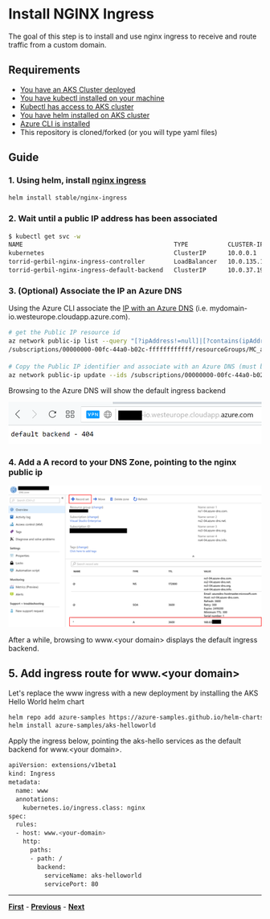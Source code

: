 # Install NGINX Ingress

The goal of this step is to install and use nginx ingress to receive and route traffic from a custom domain.

## Requirements

- [You have an AKS Cluster deployed](./create-aks-cluster.md)
- [You have kubectl installed on your machine](https://kubernetes.io/docs/tasks/tools/install-kubectl/)
- [Kubectl has access to AKS cluster](https://docs.microsoft.com/en-us/azure/aks/kubernetes-walkthrough#connect-to-the-cluster)
- [You have helm installed on AKS cluster](https://docs.microsoft.com/en-us/azure/aks/kubernetes-helm)
- [Azure CLI is installed](https://docs.microsoft.com/en-us/cli/azure/install-azure-cli?view=azure-cli-latest)
- This repository is cloned/forked (or you will type yaml files)

## Guide

### 1. Using helm, install [nginx ingress](https://github.com/helm/charts/tree/master/stable/nginx-ingress)

```bash
helm install stable/nginx-ingress
```  

### 2. Wait until a public IP address has been associated

```bash
$ kubectl get svc -w
NAME                                          TYPE           CLUSTER-IP     EXTERNAL-IP    PORT(S)                      AGE
kubernetes                                    ClusterIP      10.0.0.1       <none>         443/TCP                      6d
torrid-gerbil-nginx-ingress-controller        LoadBalancer   10.0.135.104   168.63.26.34   80:32101/TCP,443:30399/TCP   3m
torrid-gerbil-nginx-ingress-default-backend   ClusterIP      10.0.37.193    <none>         80/TCP                       3m
```

### 3. **(Optional)** Associate the IP an Azure DNS

Using the Azure CLI associate the [IP with an Azure DNS](https://docs.microsoft.com/en-us/azure/virtual-network/virtual-network-public-ip-address#create-a-public-ip-address) (i.e. mydomain-io.westeurope.cloudapp.azure.com).

```bash
# get the Public IP resource id
az network public-ip list --query "[?ipAddress!=null]|[?contains(ipAddress, '<YOUR-IP-ADDRESS>')].[id]" --output tsv
/subscriptions/00000000-00fc-44a0-b02c-ffffffffffff/resourceGroups/MC_aks-xxxxx/providers/Microsoft.Network/publicIPAddresses/kubernetes-a26a4e576b74411e88fecd2264a455a7

# Copy the Public IP identifier and associate with an Azure DNS (must be unique)
az network public-ip update --ids /subscriptions/00000000-00fc-44a0-b02c-ffffffffffff/resourceGroups/MC_aks-xxxxx/providers/Microsoft.Network/publicIPAddresses/kubernetes-a26a4e576b74411e88fecd2264a455a7 --dns-name mydomain-io
```

Browsing to the Azure DNS will show the default ingress backend

![Azure DNS browsing](media/azure-dns-browsing.png)

### 4. Add a A record to your DNS Zone, pointing to the nginx public ip

![Add A record](media/azure-dns-add-a-record.png)

After a while, browsing to www.&lt;your domain> displays the default ingress backend.

## 5. Add ingress route for www.&lt;your domain>

Let's replace the www ingress with a new deployment by installing the AKS Hello World helm chart

```bash
helm repo add azure-samples https://azure-samples.github.io/helm-charts/
helm install azure-samples/aks-helloworld
```

Apply the ingress below, pointing the aks-hello services as the default backend for www.&lt;your domain>.

```bash
apiVersion: extensions/v1beta1
kind: Ingress
metadata:
  name: www
  annotations:
    kubernetes.io/ingress.class: nginx
spec:
  rules:
  - host: www.<your-domain>
    http:
      paths:
      - path: /
        backend:
          serviceName: aks-helloworld
          servicePort: 80
```

***
[**First**](./readme.md) - [**Previous**](./create-aks-cluster.md) - [**Next**](./install-certificate-manager.md)